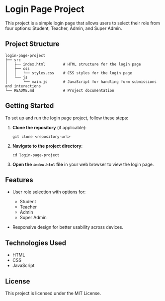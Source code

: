 # Login Page Project

This project is a simple login page that allows users to select their role from four options: Student, Teacher, Admin, and Super Admin. 

## Project Structure

```
login-page-project
├── src
│   ├── index.html        # HTML structure for the login page
│   ├── css
│   │   └── styles.css    # CSS styles for the login page
│   └── js
│       └── main.js       # JavaScript for handling form submissions and interactions
└── README.md             # Project documentation
```

## Getting Started

To set up and run the login page project, follow these steps:

1. **Clone the repository** (if applicable):
   ```
   git clone <repository-url>
   ```

2. **Navigate to the project directory**:
   ```
   cd login-page-project
   ```

3. **Open the `index.html` file** in your web browser to view the login page.

## Features

- User role selection with options for:
  - Student
  - Teacher
  - Admin
  - Super Admin

- Responsive design for better usability across devices.

## Technologies Used

- HTML
- CSS
- JavaScript

## License

This project is licensed under the MIT License.